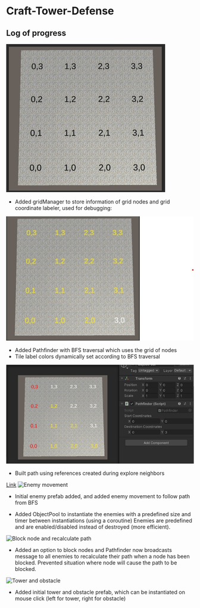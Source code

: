 # Craft-Tower-Defense

## Log of progress

![Used for debugging](READMEMedia/GridLabeler.jpg)

- Added gridManager to store information of grid nodes and grid coordinate labeler, used for debugging:


![Used for debugging](READMEMedia/GridBFSLabelColor.jpg)

- Added Pathfinder with BFS traversal which uses the grid of nodes 
- Tile label colors dynamically set according to BFS traversal

![Path built](READMEMedia/GridBFSPathBuilt.jpg)

- Built path using references created during explore neighbors


[Link](https://gifs.com/gif/enemymovement-6WzEzL)
![Enemy movement](https://j.gifs.com/6WzEzL.gif)

- Initial enemy prefab added, and added enemy movement to follow path from BFS

- Added ObjectPool to instantiate the enemies with a predefined size and timer between instantiations (using a coroutine)
Enemies are predefined and are enabled/disabled instead of destroyed (more efficient).

![Block node and recalculate path](https://j.gifs.com/79Onqr.gif)

- Added an option to block nodes and Pathfinder now broadcasts message to all enemies to recalculate their path when a node has been blocked. Prevented situation where node will cause the path to be blocked.

![Tower and obstacle](https://j.gifs.com/pZ7RxX.gif)

- Added initial tower and obstacle prefab, which can be instantiated on mouse click (left for tower, right for obstacle)